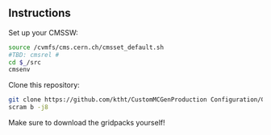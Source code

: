 ## Instructions

Set up your CMSSW:
```bash
source /cvmfs/cms.cern.ch/cmsset_default.sh
#TBD: cmsrel #
cd $_/src
cmsenv 
```

Clone this repository:
```bash
git clone https://github.com/ktht/CustomMCGenProduction Configuration/CustomCards
scram b -j8
```

Make sure to download the gridpacks yourself!
